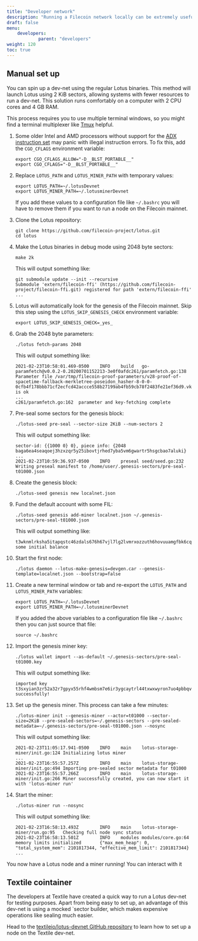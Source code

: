 ```yaml
---
title: "Developer network"
description: "Running a Filecoin network locally can be extremely useful for developers wanting to build and test their applications. This page provides guidance on different methods to run a Filecoin network locally."
draft: false
menu:
    developers:
            parent: "developers"
weight: 120
toc: true
---
```


## Manual set up

You can spin up a dev-net using the regular Lotus binaries. This method will launch Lotus using 2 KiB sectors, allowing systems with fewer resources to run a dev-net. This solution runs comfortably on a computer with 2 CPU cores and 4 GB RAM.

This process requires you to use multiple terminal windows, so you might find a terminal multiplexer like [Tmux](https://github.com/tmux/tmux) helpful.

1. Some older Intel and AMD processors without support for the [ADX instruction set](https://en.wikipedia.org/wiki/Intel_ADX) may panic with illegal instruction errors. To fix this, add the `CGO_CFLAGS` environment variable:

   ```shell
   export CGO_CFLAGS_ALLOW="-D__BLST_PORTABLE__"
   export CGO_CFLAGS="-D__BLST_PORTABLE__"
   ```

1. Replace `LOTUS_PATH` and `LOTUS_MINER_PATH` with temporary values:

   ```shell
   export LOTUS_PATH=~/.lotusDevnet
   export LOTUS_MINER_PATH=~/.lotusminerDevnet
   ```

   If you add these values to a configuration file like `~/.bashrc` you will have to remove them if you want to run a node on the Filecoin mainnet.

1. Clone the Lotus repository:

   ```shell
   git clone https://github.com/filecoin-project/lotus.git
   cd lotus
   ```

1. Make the Lotus binaries in debug mode using 2048 byte sectors:

   ```shell with-output
   make 2k
   ```

   This will output something like:

   ```
   git submodule update --init --recursive
   Submodule 'extern/filecoin-ffi' (https://github.com/filecoin-project/filecoin-ffi.git) registered for path 'extern/filecoin-ffi'
   ...
   ```

1. Lotus will automatically look for the genesis of the Filecoin mainnet. Skip this step using the `LOTUS_SKIP_GENESIS_CHECK` environment variable:

   ```shell
   export LOTUS_SKIP_GENESIS_CHECK=_yes_
   ```

1. Grab the 2048 byte parameters:

   ```shell with-output
   ./lotus fetch-params 2048
   ```

   This will output something like:

   ```
   2021-02-23T10:58:01.469-0500    INFO    build   go-paramfetch@v0.0.2-0.20200701152213-3e0f0afdc261/paramfetch.go:138  Parameter file /var/tmp/filecoin-proof-parameters/v28-proof-of-spacetime-fallback-merkletree-poseidon_hasher-8-0-0-0cfb4f178bbb71cf2ecfcd42accce558b27199ab4fb59cb78f2483fe21ef36d9.vk is ok
   ...
   c261/paramfetch.go:162  parameter and key-fetching complete
   ```

1. Pre-seal some sectors for the genesis block:

   ```shell with-output
   ./lotus-seed pre-seal --sector-size 2KiB --num-sectors 2
   ```

   This will output something like:

   ```
   sector-id: {{1000 0} 0}, piece info: {2048 baga6ea4seaqoej3hzxzqr5y25ibovtjrhed7yba5vm6gwartr5hsgcbao7aluki}
   ...
   2021-02-23T10:59:36.937-0500    INFO    preseal seed/seed.go:232        Writing preseal manifest to /home/user/.genesis-sectors/pre-seal-t01000.json
   ```

1. Create the genesis block:

   ```shell
   ./lotus-seed genesis new localnet.json
   ```

1. Fund the default account with some FIL:

   ```shell with-output
   ./lotus-seed genesis add-miner localnet.json ~/.genesis-sectors/pre-seal-t01000.json
   ```

   This will output something like:

   ```
   t3wknmlrksha5itapqstc46zdals676h67vjl7lg2lvmrxozzuth6hovuuamgfbk6cqgha3m3qfo4fxmuhubha some initial balance
   ```

1. Start the first node:

   ```shell
   ./lotus daemon --lotus-make-genesis=devgen.car --genesis-template=localnet.json --bootstrap=false
   ```

1. Create a new terminal window or tab and re-export the `LOTUS_PATH` and `LOTUS_MINER_PATH` variables:

   ```shell
   export LOTUS_PATH=~/.lotusDevnet
   export LOTUS_MINER_PATH=~/.lotusminerDevnet
   ```

   If you added the above variables to a configuration file like `~/.bashrc` then you can just source that file:

   ```shell
   source ~/.bashrc
   ```

1. Import the genesis miner key:

   ```shell with-output
   ./lotus wallet import --as-default ~/.genesis-sectors/pre-seal-t01000.key
   ```

   This will output something like:

   ```
   imported key t3sxyian3zr52a32r7gpyx55rhf4wmbsm7e6ir3ygcaytrl44txwxwyron7uo4pbbqvmsaek36gqbjmmpwkwga successfully!
   ```

1. Set up the genesis miner. This process can take a few minutes:

   ```shell with-output
   ./lotus-miner init --genesis-miner --actor=t01000 --sector-size=2KiB --pre-sealed-sectors=~/.genesis-sectors --pre-sealed-metadata=~/.genesis-sectors/pre-seal-t01000.json --nosync
   ```

   This will output something like:

   ```
   2021-02-23T11:05:17.941-0500    INFO    main    lotus-storage-miner/init.go:124 Initializing lotus miner
   ...
   2021-02-23T16:55:57.257Z        INFO    main    lotus-storage-miner/init.go:494 Importing pre-sealed sector metadata for t01000
   2021-02-23T16:55:57.266Z        INFO    main    lotus-storage-miner/init.go:266 Miner successfully created, you can now start it with 'lotus-miner run'
   ```

1. Start the miner:

   ```shell with-output
   ./lotus-miner run --nosync
   ```

   This will output something like:

   ```
   2021-02-23T16:58:13.493Z        INFO    main    lotus-storage-miner/run.go:95   Checking full node sync status
   2021-02-23T16:58:13.501Z        INFO    modules modules/core.go:64      memory limits initialized       {"max_mem_heap": 0, "total_system_mem": 2101817344, "effective_mem_limit": 2101817344}
   ...
   ```

You now have a Lotus node and a miner running! You can interact with it

## Textile cointainer

The developers at Textile have created a quick way to run a Lotus dev-net for testing purposes. Apart from being easy to set up, an advantage of this dev-net is using a mocked `sector builder, which makes expensive operations like sealing much easier.

Head to the [textileio/lotus-devnet GitHub repository](https://github.com/textileio/lotus-devnet) to learn how to set up a node on the Textile dev-net.

